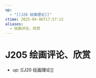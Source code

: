 ```yaml
---
up:
  - "[[J20 绘画理论]]"
ctime: 2025-04-06T17:57:12
aliases:
  - 绘画评论、欣赏
---
```


# J205 绘画评论、欣赏

- up: [[J20 绘画理论]]
